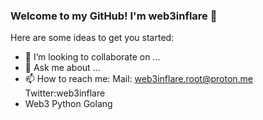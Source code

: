 ### Welcome to my GitHub! I'm web3inflare 👋



Here are some ideas to get you started:
- 👯 I’m looking to collaborate on ...
- 💬 Ask me about ...
- 📫 How to reach me: Mail: web3inflare.root@proton.me Twitter:web3inflare
- Web3 Python Golang
